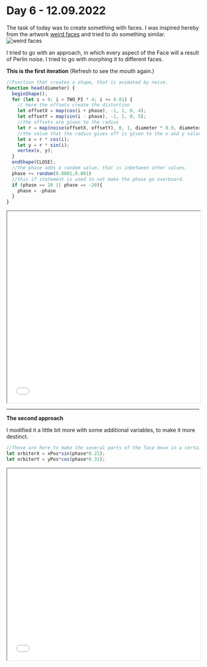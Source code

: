 # **Day 6 - 12.09.2022**

The task of today was to create something with faces. I was inspired hereby from the artwork [weird faces]() and tried to do something similar.
![weird faces](https://digitalideation.github.io/gencg_h2201/notes/day06/images/weird_faces.jpg)

I tried to go with an approach, in which every aspect of the Face will a result of Perlin noise. I tried to go with morphing it to different faces.


**This is the first iteration** (Refresh to see the mouth again.)
```javascript
//Function that creates a shape, that is animated by noise.
function head(diameter) {
  beginShape();
  for (let i = 0; i < TWO_PI * 4; i += 0.01) {
    // here the offsets create the distortion 
    let offsetX = map(cos(i + phase), -1, 1, 0, 4);
    let offsetY = map(sin(i - phase), -1, 1, 0, 5);
    //the offsets are given to the radius
    let r = map(noise(offsetX, offsetY), 0, 1, diameter * 0.9, diameter * 1.2);
    //the value that the radius gives off is given to the x and y values of the vertices that are going to be created.
    let x = r * cos(i);
    let y = r * sin(i);
    vertex(x, y);
  }
  endShape(CLOSE);
  //the phase adds a random value, that is inbetween other values. 
  phase += random(0.0001,0.001)
  //this if statement is used to not make the phase go overboard.
  if (phase == 20 || phase == -20){
    phase = -phase
  }
}

```
<iframe src="02/index.html" width="100%" height="500px"></iframe>

---
**The second approach**

I modified it a little bit more with some additional variables, to make it more destinct.
```javascript
//These are here to make the several parts of the face move in a certain way.
let orbiterX = xPos*sin(phase*0.21);
let orbiterY = yPos*cos(phase*0.31);
```
<iframe src="01/index.html" width="100%" height="500px"></iframe>